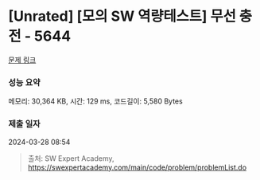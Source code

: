 # [Unrated] [모의 SW 역량테스트] 무선 충전 - 5644 

[문제 링크](https://swexpertacademy.com/main/code/problem/problemDetail.do?contestProbId=AWXRDL1aeugDFAUo) 

### 성능 요약

메모리: 30,364 KB, 시간: 129 ms, 코드길이: 5,580 Bytes

### 제출 일자

2024-03-28 08:54



> 출처: SW Expert Academy, https://swexpertacademy.com/main/code/problem/problemList.do